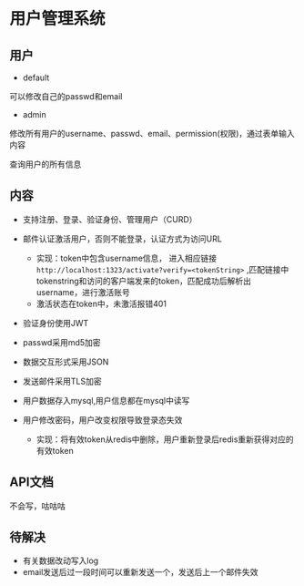 # 用户管理系统

## 用户

- default

可以修改自己的passwd和email

- admin

修改所有用户的username、passwd、email、permission(权限)，通过表单输入内容

查询用户的所有信息



## 内容

- 支持注册、登录、验证身份、管理用户（CURD）

- 邮件认证激活用户，否则不能登录，认证方式为访问URL
    - 实现：token中包含username信息， 进入相应链接`http://localhost:1323/activate?verify=<tokenString>` ,匹配链接中tokenstring和访问的客户端发来的token，匹配成功后解析出username，进行激活账号
    - 激活状态在token中，未激活报错401

- 验证身份使用JWT

- passwd采用md5加密

- 数据交互形式采用JSON

- 发送邮件采用TLS加密

- 用户数据存入mysql,用户信息都在mysql中读写

- 用户修改密码，用户改变权限导致登录态失效
    - 实现：将有效token从redis中删除，用户重新登录后redis重新获得对应的有效token



## API文档

不会写，咕咕咕



## 待解决

- 有关数据改动写入log
- email发送后过一段时间可以重新发送一个，发送后上一个邮件失效